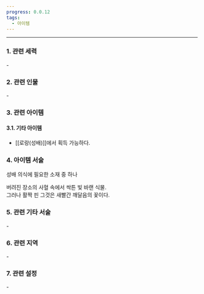 ```yaml
---
progress: 0.0.12
tags:
  - 아이템
---
```

---
### 1. 관련 세력 
\-
### 2. 관련 인물
\-

### 3. 관련 아이템
#### 3.1. 기타 아이템
- [[로랑(성배)]]에서 획득 가능하다.

### 4. 아이템 서술
성배 의식에 필요한 소재 중 하나  
  
버려진 장소의 사혈 속에서 싹튼 빛 바랜 식물.  
그러나 활짝 핀 그것은 새빨간 깨달음의 꽃이다.

### 5. 관련 기타 서술
\-
### 6. 관련 지역
\-
### 7. 관련 설정
\-